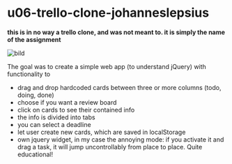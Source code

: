 # u06-trello-clone-johanneslepsius

**this is in no way a trello clone, and was not meant to. it is simply the name of the assignment**

![bild](https://user-images.githubusercontent.com/71836188/111473652-9189c200-872b-11eb-991f-e7e53f34cdd5.png)


The goal was to create a simple web app (to understand jQuery) with functionality to
* drag and drop hardcoded cards between three or more columns (todo, doing, done)
* choose if you want a review board
* click on cards to see their contained info
* the info is divided into tabs
* you can select a deadline
* let user create new cards, which are saved in localStorage
* own jquery widget, in my case the annoying mode: if you activate it and drag a task, it will jump uncontrollably from place to place. Quite educational!
